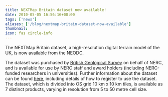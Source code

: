 ```yaml
---
title: NEXTMap Britain dataset now available!
date: 2010-05-05 16:56:16+00:00
tags: ['news']
aliases: ['/blog/nextmap-britain-dataset-now-available']
thumbnail: 
icon: fas circle-info
---
```

The NEXTMap Britain dataset, a high-resolution digital terrain model of the UK, is now available from the NEODC.




The dataset was purchased by [British Geological Survey](http://www.bgs.ac.uk) on behalf of NERC, and is available for use by NERC staff and award holders (including NERC-funded researchers in universities).
Further information about the dataset can be found [here](/index.php?option=displaypage&Itemid=85&op=page&SubMenu=-1), including details of how to register to use the dataset.
The dataset, which is divided into OS grid 10 km x 10 km tiles, is available as 7 distinct products, varying in resolution from 5 to 50 metre cell size.




